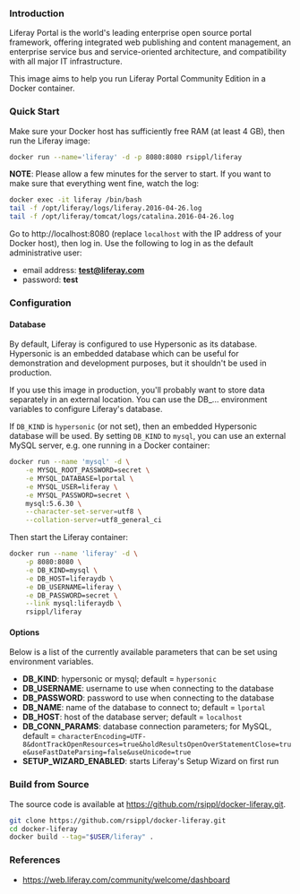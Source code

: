 
### Introduction

Liferay Portal is the world's leading enterprise open source portal framework, offering integrated web publishing and content management, an enterprise service bus and service-oriented architecture, and compatibility with all major IT infrastructure.

This image aims to help you run Liferay Portal Community Edition in a Docker container.

### Quick Start

Make sure your Docker host has sufficiently free RAM (at least 4 GB), then run the Liferay image:

```bash
docker run --name='liferay' -d -p 8080:8080 rsippl/liferay
```

**NOTE**: Please allow a few minutes for the server to start. If you want to make sure that everything went fine, watch the log:

```bash
docker exec -it liferay /bin/bash
tail -f /opt/liferay/logs/liferay.2016-04-26.log
tail -f /opt/liferay/tomcat/logs/catalina.2016-04-26.log
```
Go to http://localhost:8080 (replace `localhost` with the IP address of your Docker host), then log in. Use the following to log in as the default administrative user:
* email address: **test@liferay.com**
* password: **test**

### Configuration

#### Database

By default, Liferay is configured to use Hypersonic as its database. Hypersonic is an embedded database which can be useful for demonstration and development purposes, but it shouldn't be used in production.

If you use this image in production, you'll probably want to store data separately in an external location. You can use the DB_... environment variables to configure Liferay's database.

If `DB_KIND` is `hypersonic` (or not set), then an embedded Hypersonic database will be used. By setting `DB_KIND` to `mysql`, you can use an external MySQL server, e.g. one running in a Docker container:

```bash
docker run --name 'mysql' -d \
    -e MYSQL_ROOT_PASSWORD=secret \
    -e MYSQL_DATABASE=lportal \
    -e MYSQL_USER=liferay \
    -e MYSQL_PASSWORD=secret \
    mysql:5.6.30 \
    --character-set-server=utf8 \
    --collation-server=utf8_general_ci
```

Then start the Liferay container:

```bash
docker run --name 'liferay' -d \
    -p 8080:8080 \
    -e DB_KIND=mysql \
    -e DB_HOST=liferaydb \
    -e DB_USERNAME=liferay \
    -e DB_PASSWORD=secret \
    --link mysql:liferaydb \
    rsippl/liferay
```

#### Options

Below is a list of the currently available parameters that can be set
using environment variables.
- **DB_KIND**: hypersonic or mysql; default = `hypersonic`
- **DB_USERNAME**: username to use when connecting to the database
- **DB_PASSWORD**: password to use when connecting to the database
- **DB_NAME**: name of the database to connect to; default = `lportal`
- **DB_HOST**: host of the database server; default = `localhost`
- **DB_CONN_PARAMS**: database connection parameters; for MySQL, default = `characterEncoding=UTF-8&dontTrackOpenResources=true&holdResultsOpenOverStatementClose=true&useFastDateParsing=false&useUnicode=true`
- **SETUP_WIZARD_ENABLED**: starts Liferay's Setup Wizard on first run

### Build from Source

The source code is available at https://github.com/rsippl/docker-liferay.git.

```bash
git clone https://github.com/rsippl/docker-liferay.git
cd docker-liferay
docker build --tag="$USER/liferay" .
```

### References

* https://web.liferay.com/community/welcome/dashboard